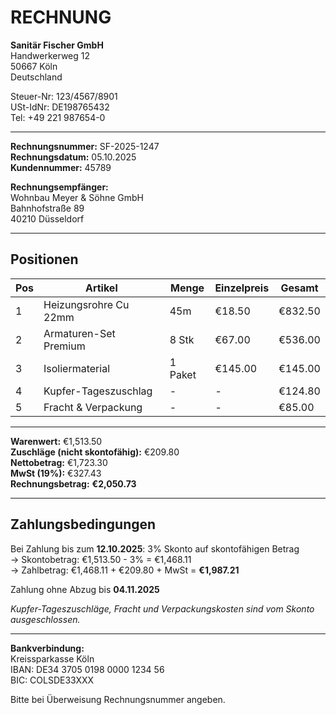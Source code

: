 # RECHNUNG

**Sanitär Fischer GmbH**  
Handwerkerweg 12  
50667 Köln  
Deutschland

Steuer-Nr: 123/4567/8901  
USt-IdNr: DE198765432  
Tel: +49 221 987654-0

---

**Rechnungsnummer:** SF-2025-1247  
**Rechnungsdatum:** 05.10.2025  
**Kundennummer:** 45789

**Rechnungsempfänger:**  
Wohnbau Meyer & Söhne GmbH  
Bahnhofstraße 89  
40210 Düsseldorf

---

## Positionen

| Pos | Artikel | Menge | Einzelpreis | Gesamt |
|-----|---------|-------|-------------|--------|
| 1 | Heizungsrohre Cu 22mm | 45m | €18.50 | €832.50 |
| 2 | Armaturen-Set Premium | 8 Stk | €67.00 | €536.00 |
| 3 | Isoliermaterial | 1 Paket | €145.00 | €145.00 |
| 4 | Kupfer-Tageszuschlag | - | - | €124.80 |
| 5 | Fracht & Verpackung | - | - | €85.00 |

---

**Warenwert:** €1,513.50  
**Zuschläge (nicht skontofähig):** €209.80  
**Nettobetrag:** €1,723.30  
**MwSt (19%):** €327.43  
**Rechnungsbetrag:** **€2,050.73**

---

## Zahlungsbedingungen

Bei Zahlung bis zum **12.10.2025**: 3% Skonto auf skontofähigen Betrag  
→ Skontobetrag: €1,513.50 - 3% = €1,468.11  
→ Zahlbetrag: €1,468.11 + €209.80 + MwSt = **€1,987.21**

Zahlung ohne Abzug bis **04.11.2025**

*Kupfer-Tageszuschläge, Fracht und Verpackungskosten sind vom Skonto ausgeschlossen.*

---

**Bankverbindung:**  
Kreissparkasse Köln  
IBAN: DE34 3705 0198 0000 1234 56  
BIC: COLSDE33XXX

Bitte bei Überweisung Rechnungsnummer angeben.
